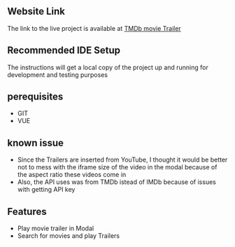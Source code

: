 ## Website Link
The link to the live project is available at [TMDb movie Trailer](https://tmdb-api-trailer.netlify.app)

## Recommended IDE Setup
The instructions will get a local copy of the project up and running for development and testing purposes

## perequisites
- GIT
- VUE

## known issue
- Since the Trailers are inserted from YouTube, I thought it would be better not to mess with the iframe size of the video in the modal because of the aspect ratio these videos come in
- Also, the API uses was from TMDb istead of IMDb because of issues with getting API key

## Features
- Play movie trailer in Modal
- Search for movies and play Trailers
